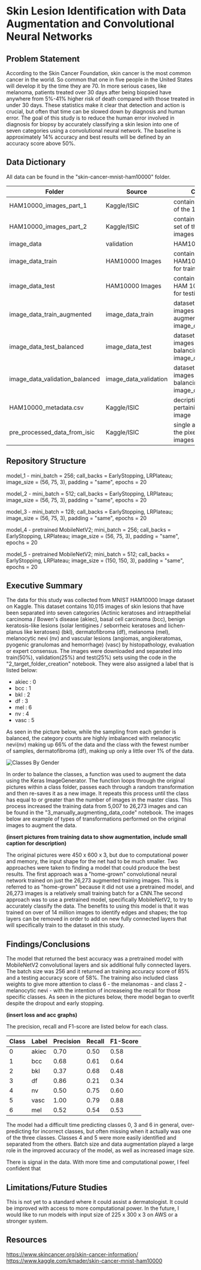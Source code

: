 # Skin Lesion Identification with Data Augmentation and Convolutional Neural Networks

## Problem Statement

According to the Skin Cancer Foundation, skin cancer is the most common cancer in the world. So common that one in five people in the United States will develop it by the time they are 70. In more serious cases, like melanoma, patients treated over 30 days after being biopsied have anywhere from 5%-41% higher risk of death compared with those treated in under 30 days. These statistics make it clear that detection and action is crucial, but often that time can be slowed down by diagnosis and human error. The goal of this study is to reduce the human error involved in diagnosis for biopsy by accurately classifying a skin lesion into one of seven categories using a convolutional neural network. The baseline is approximately 14% accuracy and best results will be defined by an accuracy score above 50%. 

## Data Dictionary

All data can be found in the "skin-cancer-mnist-ham10000" folder.

|Folder|Source|Contents|
|---|---|---|
|HAM10000_images_part_1|Kaggle/ISIC|contains the first set of the 10,015 images|
|HAM10000_images_part_2|Kaggle/ISIC|contains the second set of the 10,015 images|
|image_data|validation|HAM10000 Images|contains 25% of the HAM10000 images for validation|
|image_data_train|HAM10000 Images|contains 50% of the HAM10000 images for training|
|image_data_test|HAM10000 Images|contains 25% of the HAM 10000 images for testing|
|image_data_train_augmented|image_data_train|dataset of 26,000+ images created from augmenting the image_data_train|
|image_data_test_balanced|image_data_test|dataset of 196 images created from balancing the image_data_test|
|image_data_validation_balanced|image_data_validation|dataset of 196 images created from balancing the image_data_validation|
|HAM10000_metadata.csv|Kaggle/ISIC|decriptive data pertaining to each image|
|pre_processed_data_from_isic|Kaggle/ISIC|single array data of the pixels in the images|

## Repository Structure
model_1 - mini_batch = 256; call_backs = EarlyStopping, LRPlateau; image_size = (56, 75, 3), padding = "same", epochs = 20

model_2 - mini_batch = 512; call_backs = EarlyStopping, LRPlateau; image_size = (56, 75, 3), padding = "same", epochs = 20

model_3 - mini_batch = 128; call_backs = EarlyStopping, LRPlateau; image_size = (56, 75, 3), padding = "same", epochs = 20

model_4 - pretrained MobileNetV2; mini_batch = 256; call_backs = EarlyStopping, LRPlateau; image_size = (56, 75, 3), padding = "same", epochs = 20

model_5 - pretrained MobileNetV2; mini_batch = 512; call_backs = EarlyStopping, LRPlateau; image_size = (150, 150, 3), padding = "same", epochs = 20

## Executive Summary

The data for this study was collected from MNIST HAM10000 Image dataset on Kaggle. This dataset contains 10,015 images of skin lesions that have been separated into seven categories (Actinic keratoses and intraepithelial carcinoma / Bowen's disease (akiec), basal cell carcinoma (bcc), benign keratosis-like lesions (solar lentigines / seborrheic keratoses and lichen-planus like keratoses) (bkl), dermatofibroma (df), melanoma (mel), melanocytic nevi (nv) and vascular lesions (angiomas, angiokeratomas, pyogenic granulomas and hemorrhage) (vasc) by histopathology, evaluation or expert consensus. The images were downloaded and separated into train(50%), validation(25%) and test(25%) sets using the code in the "2_target_folder_creation" notebook. They were also assigned a label that is listed below:

- akiec : 0
- bcc : 1
- bkl : 2
- df : 3
- mel : 6
- nv : 4
- vasc : 5

As seen in the picture below, while the sampling from each gender is balanced, the category counts are highly imbalanced with melanocytic nevi(nv) making up 66% of the data and the class with the fewest number of samples, dermatofibroma (df), making up only a little over 1% of the data. 

![Classes By Gender]("class_balance_by_gender.png")

In order to balance the classes, a function was used to augment the data using the Keras ImageGenerator. The function loops through the original pictures within a class folder, passes each through a random transformation and then re-saves it as a new image. It repeats this process until the class has equal to or greater than the number of images in the master class. This process increased the training data from 5,007 to 26,273 images and can be found in the "3_manually_augmenting_data_code" notebook. The images below are example of types of transformations performed on the original images to augment the data. 

**(insert pictures from training data to show augmentation, include small caption for description)**

The original pictures were 450 x 600 x 3, but due to computational power and memory, the input shape for the net had to be much smaller. Two approaches were taken to finding a model that could produce the best results. The first approach was a "home-grown" convolutional neural network trained on just the 26,273 augmented training images. This is referred to as "home-grown" because it did not use a pretrained model, and 26,273 images is a relatively small training batch for a CNN.The second approach was to use a pretrained model, specifically MobileNetV2, to try to accurately classify the data. The benefits to using this model is that it was trained on over of 14 million images to identify edges and shapes; the top layers can be removed in order to add on new fully connected layers that will specifically train to the dataset in this study. 


## Findings/Conclusions

The model that returned the best accuracy was a pretrained model with MobileNetV2 convolutional layers and six additional fully connected layers. The batch size was 256 and it returned an training accuracy score of 85% and a testing accuracy score of 58%. The training also included class weights to give more attention to class 6 - the melanomas - and class 2 - melanocytic nevi - with the intention of increaseing the recall for those specific classes. As seen in the pictures below, there model began to overfit despite the dropout and early stopping. 

**(insert loss and acc graphs)**

The precision, recall and F1-score are listed below for each class.

|Class|Label|Precision|Recall|F1-Score|
|---|---|---|---|---|
|0|akiec|0.70|0.50|0.58| 
|1|bcc|0.68|0.61|0.64|
|2|bkl|0.37|0.68|0.48|
|3|df|0.86|0.21|0.34|
|4|nv|0.50|0.75|0.60|
|5|vasc|1.00|0.79|0.88|
|6|mel|0.52|0.54|0.53|

The model had a difficult time predicting classes 0, 3 and 6 in general, over-predicting for incorrect classes, but often missing when it actually was one of the three classes. Classes 4 and 5 were more easily identified and separated from the others. Batch size and data augmentation played a large role in the improved accuracy of the model, as well as increased image size. 

There is signal in the data. With more time and computational power, I feel confident that 

## Limitations/Future Studies

This is not yet to a standard where it could assist a dermatologist. It could be improved with access to more computational power. In the future, I would like to run models with input size of 225 x 300 x 3 on AWS or a stronger system. 

## Resources
https://www.skincancer.org/skin-cancer-information/
https://www.kaggle.com/kmader/skin-cancer-mnist-ham10000
